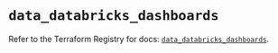 # `data_databricks_dashboards`

Refer to the Terraform Registry for docs: [`data_databricks_dashboards`](https://registry.terraform.io/providers/databricks/databricks/1.81.1/docs/data-sources/dashboards).
